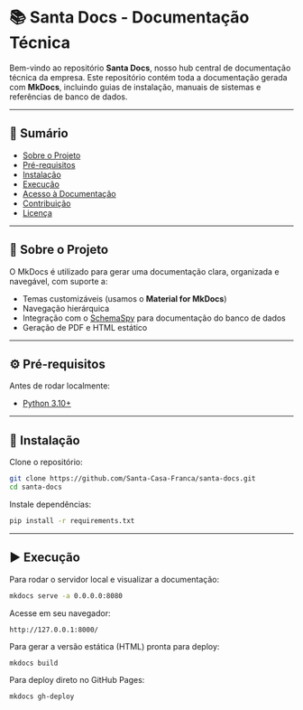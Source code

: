 # 📚 Santa Docs - Documentação Técnica

Bem-vindo ao repositório **Santa Docs**, nosso hub central de documentação técnica da empresa. Este repositório contém toda a documentação gerada com **MkDocs**, incluindo guias de instalação, manuais de sistemas e referências de banco de dados.

---

## 🔹 Sumário
- [Sobre o Projeto](#sobre-o-projeto)
- [Pré-requisitos](#pré-requisitos)
- [Instalação](#instalação)
- [Execução](#execução)
- [Acesso à Documentação](#acesso-à-documentação)
- [Contribuição](#contribuição)
- [Licença](#licença)

---

## 📝 Sobre o Projeto

O MkDocs é utilizado para gerar uma documentação clara, organizada e navegável, com suporte a:

- Temas customizáveis (usamos o **Material for MkDocs**)  
- Navegação hierárquica  
- Integração com o [SchemaSpy](./schemaspy/index.html) para documentação do banco de dados  
- Geração de PDF e HTML estático  

---

## ⚙️ Pré-requisitos

Antes de rodar localmente:

- [Python 3.10+](https://www.python.org/downloads/)  

---

## 🚀 Instalação

Clone o repositório:

```bash
git clone https://github.com/Santa-Casa-Franca/santa-docs.git
cd santa-docs
```

Instale dependências:

```bash
pip install -r requirements.txt
```

---

## ▶️ Execução

Para rodar o servidor local e visualizar a documentação:

```bash
mkdocs serve -a 0.0.0.0:8080
```

Acesse em seu navegador:

```
http://127.0.0.1:8000/
```

Para gerar a versão estática (HTML) pronta para deploy:

```bash
mkdocs build
```

Para deploy direto no GitHub Pages:

```bash
mkdocs gh-deploy
```
